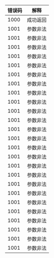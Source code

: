 
| 错误码 | 解释    |
|-------|--------|
| 1000  | 成功返回 |
| 1001  | 参数非法 |
| 1001  | 参数非法 |
| 1001  | 参数非法 |
| 1001  | 参数非法 |
| 1001  | 参数非法 |
| 1001  | 参数非法 |
| 1001  | 参数非法 |
| 1001  | 参数非法 |
| 1001  | 参数非法 |
| 1001  | 参数非法 |
| 1001  | 参数非法 |
| 1001  | 参数非法 |
| 1001  | 参数非法 |
| 1001  | 参数非法 |
| 1001  | 参数非法 |
| 1001  | 参数非法 |
| 1001  | 参数非法 |
| 1001  | 参数非法 |
| 1001  | 参数非法 |
| 1001  | 参数非法 |
| 1001  | 参数非法 |
| 1001  | 参数非法 |
| 1001  | 参数非法 |
| 1001  | 参数非法 |
| 1001  | 参数非法 |
